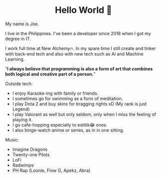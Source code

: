 <h1 align="center">Hello World 👋</h1>

<p>My name is Joe. </p>

<p> I live in the Philippines. I've been a developer since 2018 when I got my degree in IT.</p>

<p>I work full time at New Alchemy🔥. In my spare time I still create and tinker with back-end tech and also with new tech such as AI and Machine Learning.</p>

<q><b>I always believe that programming is also a form of art that combines both logical and creative part of a person.</b></q>

<p>Outside tech:</p>
<ul>
  <li>I enjoy Karaoke-ing with family or friends.</li>
  <li>I sometimes go for swimming as a form of meditation.</li>
  <li>I play Dota 2 and buy skins for bragging rights xD (My rank is just Legend) </li>
  <li>I play Valorant as well but only seldom, only when I miss the feeling of playing it.</li>
  <li>I go cafe-hopping especially to estitik😂 ones.</li>
  <li>I also binge-watch anime or series, as in in one sitting.</li>
</ul>

<p>Music:</p>
<ul>
  <li>Imagine Dragons</li>
  <li>Twenty-one Pilots</li>
  <li>LoFi</li>
  <li>Radwimps</li>
  <li>PH Rap (Loonie, Flow G, Apekz, Abra) </li>
</ul>
